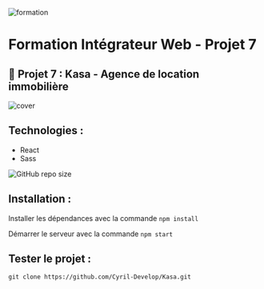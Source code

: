 ![formation](./images/OpenClassRooms.png)

# Formation Intégrateur Web - Projet 7

## 📎 Projet 7 : Kasa - Agence de location immobilière

![cover](./images/screenshot.jpg)

## Technologies :

- React
- Sass

![GitHub repo size](https://img.shields.io/github/repo-size/Cyril-Develop/Kasa?style=for-the-badge)

## Installation :

Installer les dépendances avec la commande `npm install`

Démarrer le serveur avec la commande `npm start`

## Tester le projet :

```terminal
git clone https://github.com/Cyril-Develop/Kasa.git
```





